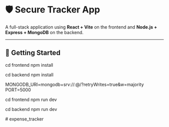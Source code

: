 # 🛡️ Secure Tracker App

A full-stack application using **React + Vite** on the frontend and **Node.js + Express + MongoDB** on the backend.

---

## 🚀 Getting Started

cd frontend
npm install

cd backend
npm install




MONGODB_URI=mongodb+srv://<username>:<password>@<cluster-url>/<dbname>?retryWrites=true&w=majority
PORT=5000


cd frontend
npm run dev



cd backend
npm run dev


#   e x p e n s e _ t r a c k e r  
 